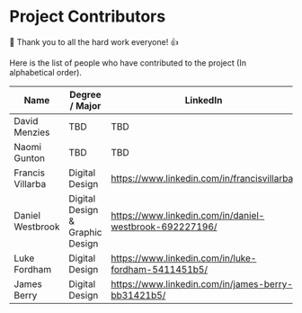 # Project Contributors

:tada: Thank you to all the hard work everyone! :+1:

Here is the list of people who have contributed to the project (In alphabetical order).

| Name | Degree / Major | LinkedIn | Contact |
| ---- | -------------- | -------- | ------- |
| David Menzies | TBD | TBD | TBD |
| Naomi Gunton | TBD | TBD | TBD |
| Francis Villarba | Digital Design | https://www.linkedin.com/in/francisvillarba/ | francis.villarba@student.curtin.edu.au |
| Daniel Westbrook | Digital Design & Graphic Design | https://www.linkedin.com/in/daniel-westbrook-692227196/ | 19479699@student.curtin.edu.au |
| Luke Fordham | Digital Design | https://www.linkedin.com/in/luke-fordham-5411451b5/ | 19423683@student.curtin.edu.au |
| James Berry | Digital Design | https://www.linkedin.com/in/james-berry-bb31421b5/ | 19133872@student.curtin.edu.au |
